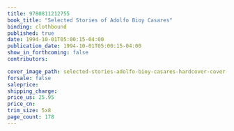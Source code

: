 ```yaml
---
title: 9780811212755
book_title: "Selected Stories of Adolfo Bioy Casares"
binding: clothbound
published: true
date: 1994-10-01T05:00:15-04:00
publication_date: 1994-10-01T05:00:15-04:00
show_in_forthcoming: false
contributors:

cover_image_path: selected-stories-adolfo-bioy-casares-hardcover-cover-art.jpg
forsale: false
saleprice:
shipping_charge:
price_us: 25.95
price_cn:
trim_size: 5x8
page_count: 178
---
```


